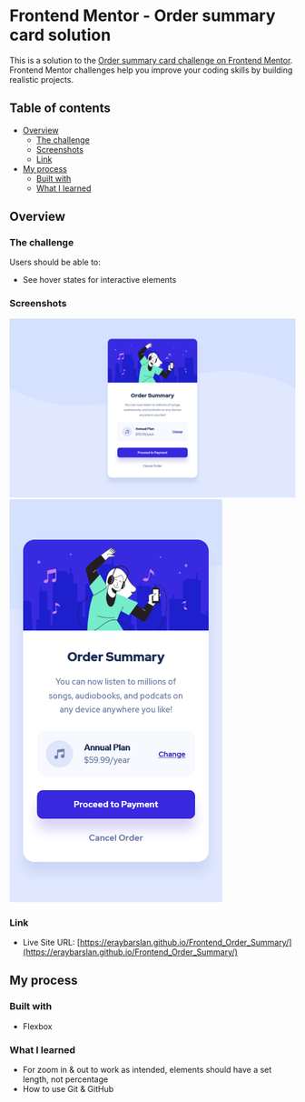 # Frontend Mentor - Order summary card solution

This is a solution to the [Order summary card challenge on Frontend Mentor](https://www.frontendmentor.io/challenges/order-summary-component-QlPmajDUj). Frontend Mentor challenges help you improve your coding skills by building realistic projects. 

## Table of contents

- [Overview](#overview)
  - [The challenge](#the-challenge)
  - [Screenshots](#screenshots)
  - [Link](#link)
- [My process](#my-process)
  - [Built with](#built-with)
  - [What I learned](#what-i-learned)

## Overview

### The challenge

Users should be able to:

- See hover states for interactive elements

### Screenshots

![desktop_solution](/screenshots/order-summary-card-desktop.png)
![mobile_solution](/screenshots/order-summary-card-mobile.png)

### Link

- Live Site URL: [https://eraybarslan.github.io/Frontend_Order_Summary/](https://eraybarslan.github.io/Frontend_Order_Summary/)

## My process

### Built with

- Flexbox

### What I learned

- For zoom in & out to work as intended, elements should have a set length, not percentage
- How to use Git & GitHub
